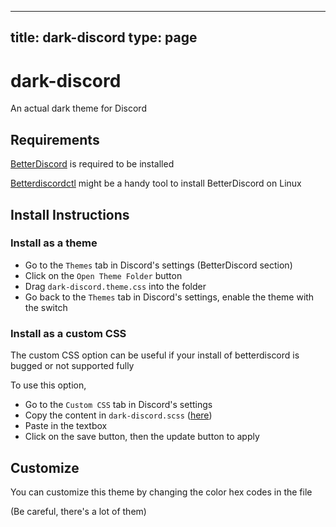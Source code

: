 
---
title: dark-discord
type: page
---
# dark-discord
An actual dark theme for Discord

## Requirements

[BetterDiscord](https://github.com/BetterDiscord/BetterDiscord) is required to be installed

[Betterdiscordctl](https://github.com/bb010g/betterdiscordctl) might be a handy tool to install BetterDiscord on Linux

## Install Instructions

### Install as a theme

- Go to the `Themes` tab in Discord's settings (BetterDiscord section)
- Click on the `Open Theme Folder` button
- Drag `dark-discord.theme.css` into the folder
- Go back to the `Themes` tab in Discord's settings, enable the theme with the switch

### Install as a custom CSS

The custom CSS option can be useful if your install of betterdiscord is bugged or not supported fully

To use this option,

- Go to the `Custom CSS` tab in Discord's settings
- Copy the content in `dark-discord.scss` ([here](https://raw.githubusercontent.com/Shuzhengz/dark-discord/main/dark-discord.scss))
- Paste in the textbox
- Click on the save button, then the update button to apply


## Customize

You can customize this theme by changing the color hex codes in the file

(Be careful, there's a lot of them)
